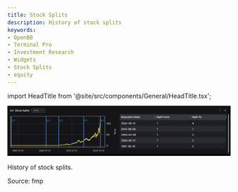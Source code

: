 ```yaml
---
title: Stock Splits
description: History of stock splits
keywords:
- OpenBB
- Terminal Pro
- Investment Research
- Widgets
- Stock Splits
- equity
---
```


import HeadTitle from '@site/src/components/General/HeadTitle.tsx';

<HeadTitle title="Stock Splits - equity | OpenBB Terminal Pro Docs" />

<img
    src="https://raw.githubusercontent.com/OpenBB-finance/widgets-library/main/equity/stock_splits.png"
    alt="OpenBB Terminal Pro Widgets Library"
/>

History of stock splits.

Source: fmp

